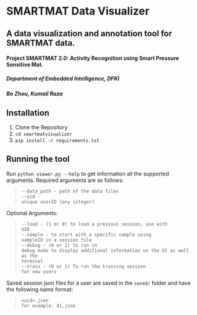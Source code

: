 # SMARTMAT Data Visualizer
## A data visualization and annotation tool for SMARTMAT data.

#### Project SMARTMAT 2.0: Activity Recognition using Smart Pressure Sensitive Mat.
##### Department of Embedded Intelligence, DFKI
##### Bo Zhou, Kumail Raza

## Installation

1. Clone the Repository
2. <code>cd smartmatvisualizer</code>
3. <code>pip install -r requirements.txt</code>



## Running the tool
Run <code>python viewer.py --help</code> to get information all the supported arguments. Required arguments are as follows:<br>
><code>--data_path - path of the data files</code><br>
><code>--uid - unique userID (any integer)</code><br>

Optional Arguments:
><code>--load - (1 or 0) to load a previous session, use with UID</code><br>
><code>--sample - to start with a specific sample using sampleID in a session file</code><br>
><code>--debug - (0 or 1) to run in debug mode to display additional information on the UI as well as the terminal</code><br>
><code>--train - (0 or 1) To run the training session for new users</code><br>


Saved session json files for a user are saved in the <code>saved/</code> folder and have the following name format:

><code>\<uid\>.json</code><br>
><code>for example:    41.json </code>